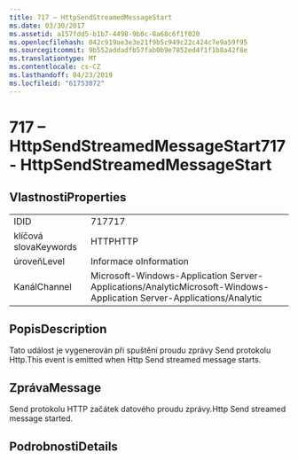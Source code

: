 ```yaml
---
title: 717 – HttpSendStreamedMessageStart
ms.date: 03/30/2017
ms.assetid: a157fdd5-b1b7-4498-9b0c-8a68c6f1f020
ms.openlocfilehash: 042c919ae3e3e21f9b5c949c22c424c7e9a59f95
ms.sourcegitcommit: 9b552addadfb57fab0b9e7852ed4f1f1b8a42f8e
ms.translationtype: MT
ms.contentlocale: cs-CZ
ms.lasthandoff: 04/23/2019
ms.locfileid: "61753072"
---
```

# <a name="717---httpsendstreamedmessagestart"></a><span data-ttu-id="8cf6c-102">717 – HttpSendStreamedMessageStart</span><span class="sxs-lookup"><span data-stu-id="8cf6c-102">717 - HttpSendStreamedMessageStart</span></span>
## <a name="properties"></a><span data-ttu-id="8cf6c-103">Vlastnosti</span><span class="sxs-lookup"><span data-stu-id="8cf6c-103">Properties</span></span>  
  
|||  
|-|-|  
|<span data-ttu-id="8cf6c-104">ID</span><span class="sxs-lookup"><span data-stu-id="8cf6c-104">ID</span></span>|<span data-ttu-id="8cf6c-105">717</span><span class="sxs-lookup"><span data-stu-id="8cf6c-105">717</span></span>|  
|<span data-ttu-id="8cf6c-106">klíčová slova</span><span class="sxs-lookup"><span data-stu-id="8cf6c-106">Keywords</span></span>|<span data-ttu-id="8cf6c-107">HTTP</span><span class="sxs-lookup"><span data-stu-id="8cf6c-107">HTTP</span></span>|  
|<span data-ttu-id="8cf6c-108">úroveň</span><span class="sxs-lookup"><span data-stu-id="8cf6c-108">Level</span></span>|<span data-ttu-id="8cf6c-109">Informace o</span><span class="sxs-lookup"><span data-stu-id="8cf6c-109">Information</span></span>|  
|<span data-ttu-id="8cf6c-110">Kanál</span><span class="sxs-lookup"><span data-stu-id="8cf6c-110">Channel</span></span>|<span data-ttu-id="8cf6c-111">Microsoft-Windows-Application Server-Applications/Analytic</span><span class="sxs-lookup"><span data-stu-id="8cf6c-111">Microsoft-Windows-Application Server-Applications/Analytic</span></span>|  
  
## <a name="description"></a><span data-ttu-id="8cf6c-112">Popis</span><span class="sxs-lookup"><span data-stu-id="8cf6c-112">Description</span></span>  
 <span data-ttu-id="8cf6c-113">Tato událost je vygenerován při spuštění proudu zprávy Send protokolu Http.</span><span class="sxs-lookup"><span data-stu-id="8cf6c-113">This event is emitted when Http Send streamed message starts.</span></span>  
  
## <a name="message"></a><span data-ttu-id="8cf6c-114">Zpráva</span><span class="sxs-lookup"><span data-stu-id="8cf6c-114">Message</span></span>  
 <span data-ttu-id="8cf6c-115">Send protokolu HTTP začátek datového proudu zprávy.</span><span class="sxs-lookup"><span data-stu-id="8cf6c-115">Http Send streamed message started.</span></span>  
  
## <a name="details"></a><span data-ttu-id="8cf6c-116">Podrobnosti</span><span class="sxs-lookup"><span data-stu-id="8cf6c-116">Details</span></span>
